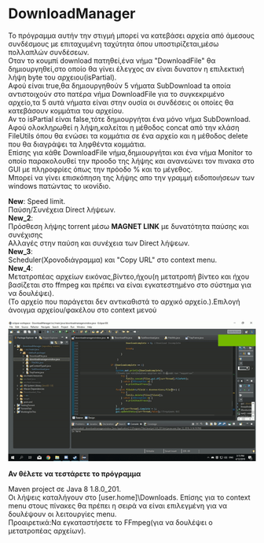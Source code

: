 # DownloadManager
Το πρόγραμμα αυτήν την στιγμή μπορεί να κατεβάσει αρχεία  από άμεσους συνδέσμους με επιταχυμένη ταχύτητα όπου υποστιρίζεται,μέσω πολλαπλών συνδέσεων.  
Οταν το κουμπί download πατηθεί,ένα νήμα "DownloadFile" θα δημιουργηθεί,στο οποίο θα γίνει έλεγχος αν είναι δυνατον η επιλεκτική λήψη byte του αρχειου(isPartial).  
Αφού είναι true,θα δημιουργηθούν 5 νήματα SubDownload ta οποία αντιστοιχούν στο πατέρα νήμα DownloadFile για το συγκεκριμένο αρχείο,τα 5 αυτά νήματα είναι στην ουσία οι συνδέσεις οι οποίες θα κατεβάσουν κομμάτια του αρχείου.  
Αν το isPartial είναι false,τότε δημιουργήται ένα μόνο νήμα SubDownload.  
Αφού ολοκληρωθεί η λήψη,καλείται η μέθοδος concat από την κλάση FileUtils όπου θα ενώσει τα κομμάτια σε ένα αρχείο και η μέθοδος delete που θα διαγράψει τα ληφθέντα κομμάτια.  
Επίσης για κάθε DownloadFile νήμα,δημιουργήται και ένα νήμα Monitor το οποίο παρακολουθεί την προοδο της λήψης και ανανεώνει τον πινακα στο GUI με πληροφρίες όπως την πρόοδο % και το μέγεθος.  
Μπορεί να γίνει επισκόπηση της λήψης απο την γραμμή ειδοποιήσεων των windows πατώντας το ικονίδιο.

**New**:
Speed limit.  
Παύση/Συνέχεια Direct λήψεων.  
**New_2**:  
Πρόσθεση λήψης torrent μέσω **MAGNET LINK** με δυνατότητα παύσης και συνέχισης  
Αλλαγές στην παύση και συνέχεια των Direct λήψεων.  
**New_3**:  
Scheduler(Χρονοδιάγραμμα) και "Copy URL" στο context menu.  
**New_4**:  
Μετατροπέας αρχείων εικόνας,βίντεο,ήχου(η μετατροπή βίντεο και ήχου βασίζεται στο ffmpeg και πρέπει να είναι εγκατεστημένο στο σύστημα για να δουλέψει).  
(Το αρχείο που παράγεται δεν αντικαθιστά το αρχικό αρχείο.).Επιλογή άνοιγμα αρχείου/φακέλου στο context μενού  

![](demo.gif)

**Αν θέλετε να τεστάρετε το πρόγραμμα**

Maven project σε Java 8 1.8.0_201.  
Οι λήψεις καταλήγουν στο [user.home]\Downloads. 
Επίσης για το context menu στους πίνακες θα πρέπει η σειρά να είναι επιλεγμένη για να δουλέψουν οι λειτουργίες menu.  
Προαιρετικά:Να εγκαταστήσετε το FFmpeg(για να δουλέψει ο μετατροπέας αρχείων).

